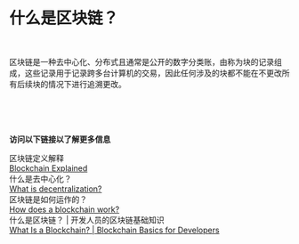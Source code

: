 # 什么是区块链？

<br>

区块链是一种去中心化、分布式且通常是公开的数字分类账，由称为块的记录组成，这些记录用于记录跨多台计算机的交易，因此任何涉及的块都不能在不更改所有后续块的情况下进行追溯更改。<br>

<br>
<br>
<br>

**访问以下链接以了解更多信息**<br>

区块链定义解释<br>
[Blockchain Explained](https://www.investopedia.com/terms/b/blockchain.asp)<br>
什么是去中心化？<br>
[What is decentralization?](https://aws.amazon.com/blockchain/decentralization-in-blockchain/)<br>
区块链是如何运作的？<br>
[How does a blockchain work?](https://youtu.be/SSo_EIwHSd4)<br>
什么是区块链？ | 开发人员的区块链基础知识<br>
[What Is a Blockchain? | Blockchain Basics for Developers](https://youtu.be/4ff9esY_4aU)<br>
